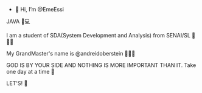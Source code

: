 - 👋 Hi, I’m @EmeEssi 

JAVA 🔰💻

I am a student of SDA(System Development and Analysis) from SENAI/SL 🔰👨‍💻

My GrandMaster's name is @andreidoberstein 🥇👨‍🏫

GOD IS BY YOUR SIDE AND NOTHING IS MORE IMPORTANT THAN IT. Take one day at a time 💫

LET'S! 🤟


<!---
EmeEssi/EmeEssi is a ✨ special ✨ repository because its `README.md` (this file) appears on your GitHub profile.
You can click the Preview link to take a look at your changes.
--->
